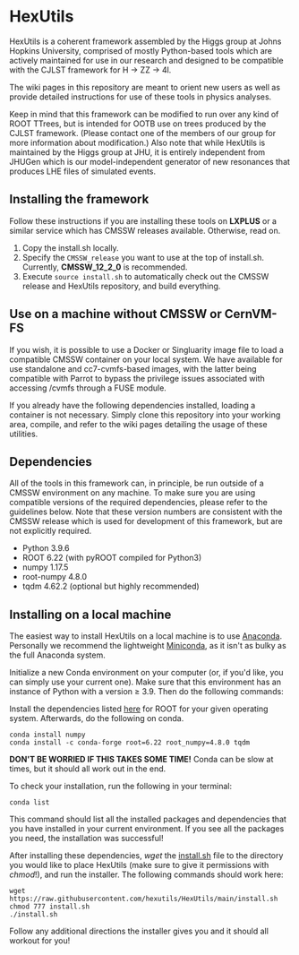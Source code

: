 # HexUtils

HexUtils is a coherent framework assembled by the Higgs group at Johns Hopkins University, comprised of mostly Python-based tools which are actively maintained for use in our research and designed to be compatible with the CJLST framework for H → ZZ → 4l. 

The wiki pages in this repository are meant to orient new users as well as provide detailed instructions for use of these tools in physics analyses. 

Keep in mind that this framework can be modified to run over any kind of ROOT TTrees, but is intended for OOTB use on trees produced by the CJLST framework. (Please contact one of the members of our group for more information about modification.) Also note that while HexUtils is maintained by the Higgs group at JHU, it is entirely independent from JHUGen which is our model-independent generator of new resonances that produces LHE files of simulated events.

## Installing the framework

Follow these instructions if you are installing these tools on **LXPLUS** or a similar service which has CMSSW releases available. Otherwise, read on. 

1. Copy the install.sh locally.
2. Specify the ```CMSSW_release``` you want to use at the top of install.sh. Currently, **CMSSW_12_2_0** is recommended.
3. Execute ```source install.sh``` to automatically check out the CMSSW release and HexUtils repository, and build everything.

## Use on a machine without CMSSW or CernVM-FS

If you wish, it is possible to use a Docker or Singluarity image file to load a compatible CMSSW container on your local system. We have available for use standalone and cc7-cvmfs-based images, with the latter being compatible with Parrot to bypass the privilege issues associated with accessing /cvmfs through a FUSE module.

If you already have the following dependencies installed, loading a container is not necessary. Simply clone this repository into your working area, compile, and refer to the wiki pages detailing the usage of these utilities.

## Dependencies

All of the tools in this framework can, in principle, be run outside of a CMSSW environment on any machine. To make sure you are using compatible versions of the required dependencies, please refer to the guidelines below. Note that these version numbers are consistent with the CMSSW release which is used for development of this framework, but are not explicitly required. 

- Python 3.9.6
- ROOT 6.22 (with pyROOT compiled for Python3)
- numpy 1.17.5
- root-numpy 4.8.0
- tqdm 4.62.2 (optional but highly recommended)

## Installing on a local machine

The easiest way to install HexUtils on a local machine is to use <a href="https://www.anaconda.com/products/distribution">Anaconda</a>. Personally we recommend the lightweight <a href="https://docs.conda.io/en/latest/miniconda.html">Miniconda</a>, as it isn't as bulky as the full Anaconda system.

Initialize a new Conda environment on your computer (or, if you'd like, you can simply use your current one). Make sure that this environment has an instance of Python with a version $\geq$ 3.9. Then do the following commands:

Install the dependencies listed <a href="https://root.cern/install/dependencies/">here</a> for ROOT for your given operating system. Afterwards, do the following on conda.

```console
conda install numpy
conda install -c conda-forge root=6.22 root_numpy=4.8.0 tqdm
```

**DON'T BE WORRIED IF THIS TAKES SOME TIME!** Conda can be slow at times, but it should all work out in the end.

To check your installation, run the following in your terminal:
```console
conda list
```

This command should list all the installed packages and dependencies that you have installed in your current environment. If you see all the packages you need, the installation was successful!


 After installing these dependencies, *wget* the <a href="https://raw.githubusercontent.com/hexutils/HexUtils/main/install.sh">install.sh</a> file to the directory you would like to place HexUtils (make sure to give it permissions with *chmod*!), and run the installer. The following commands should work here:
 ```console
 wget https://raw.githubusercontent.com/hexutils/HexUtils/main/install.sh
 chmod 777 install.sh
 ./install.sh
 ```

 Follow any additional directions the installer gives you and it should all workout for you!
